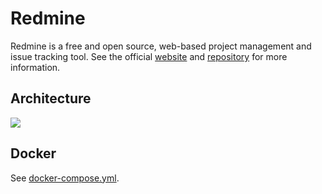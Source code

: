 # Redmine

Redmine is a free and open source, web-based project management and issue tracking tool. See the official [website](https://www.redmine.org) and [repository](https://svn.redmine.org/redmine/) for more information.

## Architecture

<img src="https://github.com/bunkerity/bunkerized-nginx/blob/master/examples/redmine/architecture.png?raw=true" />

## Docker

See [docker-compose.yml](https://github.com/bunkerity/bunkerized-nginx/blob/master/examples/redmine/docker-compose.yml).
